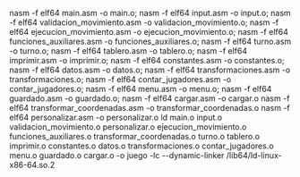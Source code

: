 nasm -f elf64 main.asm -o main.o;
nasm -f elf64 input.asm -o input.o;
nasm -f elf64 validacion_movimiento.asm -o validacion_movimiento.o;
nasm -f elf64 ejecucion_movimiento.asm -o ejecucion_movimiento.o;
nasm -f elf64 funciones_auxiliares.asm -o funciones_auxiliares.o;
nasm -f elf64 turno.asm -o turno.o;
nasm -f elf64 tablero.asm -o tablero.o;
nasm -f elf64 imprimir.asm -o imprimir.o;
nasm -f elf64 constantes.asm -o constantes.o;
nasm -f elf64 datos.asm -o datos.o;
nasm -f elf64 transformaciones.asm -o transformaciones.o;
nasm -f elf64 contar_jugadores.asm -o contar_jugadores.o;
nasm -f elf64 menu.asm -o menu.o;
nasm -f elf64 guardado.asm -o guardado.o;
nasm -f elf64 cargar.asm -o cargar.o
nasm -f elf64 transformar_coordenadas.asm -o transformar_coordenadas.o
nasm -f elf64 personalizar.asm -o personalizar.o
ld main.o input.o validacion_movimiento.o personalizar.o ejecucion_movimiento.o funciones_auxiliares.o transformar_coordenadas.o turno.o tablero.o imprimir.o constantes.o datos.o transformaciones.o contar_jugadores.o menu.o guardado.o cargar.o -o juego -lc --dynamic-linker /lib64/ld-linux-x86-64.so.2